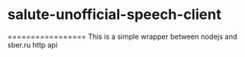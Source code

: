 # salute-unofficial-speech-client
=================
This is a simple wrapper between nodejs and sber.ru http api

